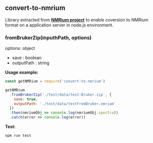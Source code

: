 ## convert-to-nmrium

Library extracted from **[NMRium project](https://www.nmrium.org/)** to enable coversion to NMRium format on a application server in node.js environment.

### fromBrukerZip(inputhPath, options)

options: object

- save : boolean
- outputPath : string

**Usage example:**

```js
const getNMRium = require('convert-to-nmrium')

getNMRium
  .fromBrukerZip('./test/data/test-Bruker.zip', {
    save: true,
    outputPath: './test/data/testFromBruker.nmrium'
  })
  .then(nmriumObj => console.log(nmriumObj.spectra))
  .catch(error => console.log(error))
```

**Test:**

```bash
npm run test
```
